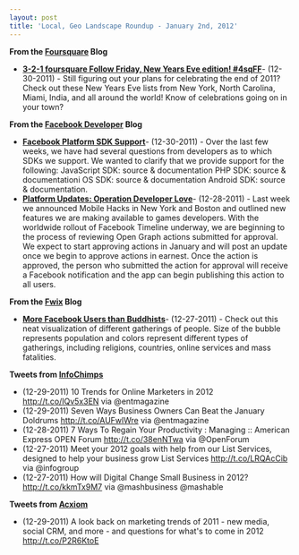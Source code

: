 ```yaml
---
layout: post
title: 'Local, Geo Landscape Roundup - January 2nd, 2012'
---
```

<strong>From the <a title="Foursquare Blog" href="http://feeds.feedburner.com/thefoursquareblog">Foursquare</a> Blog</strong>
<ul class="mainlist">
	<li><strong><a href="http://feedproxy.google.com/~r/thefoursquareblog/~3/rr1v8MjwuQs/">3-2-1 foursquare Follow Friday, New Years Eve edition! #4sqFF</a></strong>- (12-30-2011) - Still figuring out your plans for celebrating the end of 2011? Check out these New Years Eve lists from New York, North Carolina, Miami, India, and all around the world! Know of celebrations going on in your town?</li>
</ul>
<strong>From the <a title="Facebook Developer" href="view-source:http://developers.facebook.com/blog/">Facebook Developer</a> Blog</strong>
<ul class="mainlist">
	<li><strong><a href="https://twitter.com/#!/foursquareapi/status/152094590688698368&gt;@francescaPasha e-mail api at foursquare.com with details about the hackathon.&lt;/a&gt;&lt;br /&gt;&lt;/blockquote&gt;&lt;strong&gt;Processing Twitter for Yahoo Geo Planet&lt;/strong&gt;&lt;br /&gt;&lt;blockquote&gt;No Entries Found&lt;br /&gt;&lt;/blockquote&gt;&lt;strong&gt;Processing RSS for Facebook&lt;/strong&gt;&lt;br /&gt;&lt;blockquote&gt;&lt;a href=">Facebook Platform SDK Support</a></strong>- (12-30-2011) - Over the last few weeks, we have had several questions from developers as to which SDKs we support. We wanted to clarify that we provide support for the following: JavaScript SDK: source &amp; documentation PHP SDK: source &amp; documentationi OS SDK: source &amp; documentation Android SDK: source &amp; documentation.</li>
	<li><strong><a href="http://working.laneworks.net/gather/">Platform Updates: Operation Developer Love</a></strong>- (12-28-2011) - Last week we announced Mobile Hacks in New York and Boston and outlined new features we are making available to games developers. With the worldwide rollout of Facebook Timeline underway, we are beginning to the process of reviewing Open Graph actions submitted for approval. We expect to start approving actions in January and will post an update once we begin to approve actions in earnest. Once the action is approved, the person who submitted the action for approval will receive a Facebook notification and the app can begin publishing this action to all users.</li>
</ul>
<strong>From the <a title="Fwix" href="http://blog.fwix.com/">Fwix</a> Blog</strong>
<ul class="mainlist">
	<li><strong><a href="https://twitter.com/#!/Fwix/status/152105275241926656&gt;@marshallk thanks for pointing @cynapse to us! @cynapse if you have any questions on our API, please let us know and happy to help.&lt;/a&gt;&lt;br /&gt;&lt;/blockquote&gt;&lt;strong&gt;Processing RSS for InfoChimps&lt;/strong&gt;&lt;br /&gt;&lt;blockquote&gt;&lt;a href=">More Facebook Users than Buddhists</a></strong>- (12-27-2011) - Check out this neat visualization of different gatherings of people. Size of the bubble represents population and colors represent different types of gatherings, including religions, countries, online services and mass fatalities.</li>
</ul>
<strong>Tweets from <a title="InfoChimps" href="https://twitter.com/#!/infochimps">InfoChimps</a></strong>
<ul class="mainlist">
	<li>(12-29-2011) 10 Trends for Online Marketers in 2012 <a href="http://t.co/IQv5x3EN">http://t.co/IQv5x3EN</a> via @entmagazine</li>
	<li>(12-29-2011) Seven Ways Business Owners Can Beat the January Doldrums <a href="http://t.co/AUFwlWre">http://t.co/AUFwlWre</a> via @entmagazine</li>
	<li>(12-28-2011) 7 Ways To Regain Your Productivity : Managing :: American Express OPEN Forum <a href="http://t.co/38enNTwa">http://t.co/38enNTwa</a> via @OpenForum</li>
	<li>(12-27-2011) Meet your 2012 goals with help from our List Services, designed to help your business grow List Services <a href="http://t.co/LRQAcCib">http://t.co/LRQAcCib</a> via @infogroup</li>
	<li>(12-27-2011) How will Digital Change Small Business in 2012? <a href="http://t.co/kkmTx9M7">http://t.co/kkmTx9M7</a> via @mashbusiness @mashable</li>
</ul>
<strong>Tweets from <a title="Acxiom" href="https://twitter.com/#!/Acxiom"> Acxiom </a></strong>
<ul class="mainlist">
	<li>(12-29-2011) A look back on marketing trends of 2011 - new media, social CRM, and more - and questions for what's to come in 2012 <a href="http://t.co/P2R6KtoE">http://t.co/P2R6KtoE</a></li>
</ul>